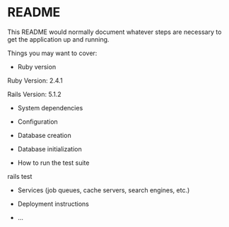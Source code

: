 # README

This README would normally document whatever steps are necessary to get the
application up and running.

Things you may want to cover:

* Ruby version

Ruby Version: 2.4.1

Rails Version: 5.1.2

* System dependencies

* Configuration

* Database creation

* Database initialization

* How to run the test suite

rails test

* Services (job queues, cache servers, search engines, etc.)

* Deployment instructions

* ...
